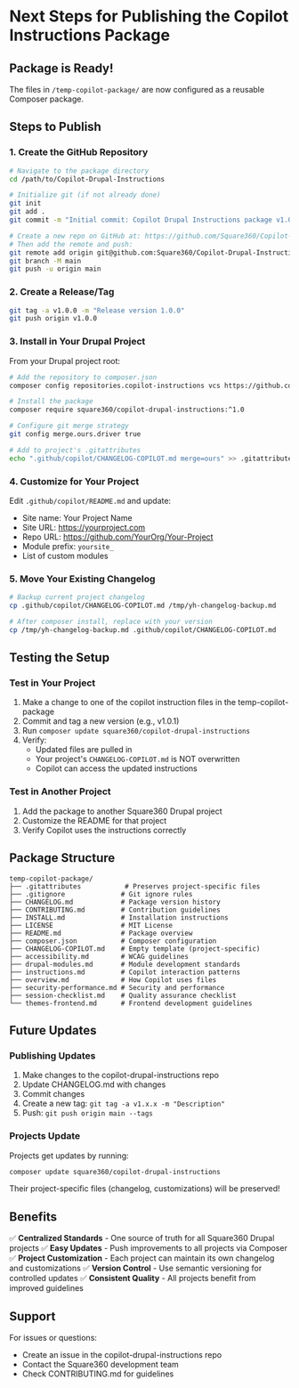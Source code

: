 # Next Steps for Publishing the Copilot Instructions Package

## Package is Ready! 

The files in `/temp-copilot-package/` are now configured as a reusable Composer package.

## Steps to Publish

### 1. Create the GitHub Repository

```bash
# Navigate to the package directory
cd /path/to/Copilot-Drupal-Instructions

# Initialize git (if not already done)
git init
git add .
git commit -m "Initial commit: Copilot Drupal Instructions package v1.0.0"

# Create a new repo on GitHub at: https://github.com/Square360/Copilot-Drupal-Instructions
# Then add the remote and push:
git remote add origin git@github.com:Square360/Copilot-Drupal-Instructions.git
git branch -M main
git push -u origin main
```

### 2. Create a Release/Tag

```bash
git tag -a v1.0.0 -m "Release version 1.0.0"
git push origin v1.0.0
```

### 3. Install in Your Drupal Project

From your Drupal project root:

```bash
# Add the repository to composer.json
composer config repositories.copilot-instructions vcs https://github.com/Square360/Copilot-Drupal-Instructions

# Install the package
composer require square360/copilot-drupal-instructions:^1.0

# Configure git merge strategy
git config merge.ours.driver true

# Add to project's .gitattributes
echo ".github/copilot/CHANGELOG-COPILOT.md merge=ours" >> .gitattributes
```

### 4. Customize for Your Project

Edit `.github/copilot/README.md` and update:
- Site name: Your Project Name
- Site URL: https://yourproject.com
- Repo URL: https://github.com/YourOrg/Your-Project
- Module prefix: `yoursite_`
- List of custom modules

### 5. Move Your Existing Changelog

```bash
# Backup current project changelog
cp .github/copilot/CHANGELOG-COPILOT.md /tmp/yh-changelog-backup.md

# After composer install, replace with your version
cp /tmp/yh-changelog-backup.md .github/copilot/CHANGELOG-COPILOT.md
```

## Testing the Setup

### Test in Your Project

1. Make a change to one of the copilot instruction files in the temp-copilot-package
2. Commit and tag a new version (e.g., v1.0.1)
3. Run `composer update square360/copilot-drupal-instructions`
4. Verify:
   - Updated files are pulled in
   - Your project's `CHANGELOG-COPILOT.md` is NOT overwritten
   - Copilot can access the updated instructions

### Test in Another Project

1. Add the package to another Square360 Drupal project
2. Customize the README for that project
3. Verify Copilot uses the instructions correctly

## Package Structure

```
temp-copilot-package/
├── .gitattributes           # Preserves project-specific files
├── .gitignore              # Git ignore rules
├── CHANGELOG.md            # Package version history
├── CONTRIBUTING.md         # Contribution guidelines
├── INSTALL.md              # Installation instructions
├── LICENSE                 # MIT License
├── README.md               # Package overview
├── composer.json           # Composer configuration
├── CHANGELOG-COPILOT.md    # Empty template (project-specific)
├── accessibility.md        # WCAG guidelines
├── drupal-modules.md       # Module development standards
├── instructions.md         # Copilot interaction patterns
├── overview.md             # How Copilot uses files
├── security-performance.md # Security and performance
├── session-checklist.md    # Quality assurance checklist
└── themes-frontend.md      # Frontend development guidelines
```

## Future Updates

### Publishing Updates

1. Make changes to the copilot-drupal-instructions repo
2. Update CHANGELOG.md with changes
3. Commit changes
4. Create a new tag: `git tag -a v1.x.x -m "Description"`
5. Push: `git push origin main --tags`

### Projects Update

Projects get updates by running:
```bash
composer update square360/copilot-drupal-instructions
```

Their project-specific files (changelog, customizations) will be preserved!

## Benefits

✅ **Centralized Standards** - One source of truth for all Square360 Drupal projects
✅ **Easy Updates** - Push improvements to all projects via Composer
✅ **Project Customization** - Each project can maintain its own changelog and customizations
✅ **Version Control** - Use semantic versioning for controlled updates
✅ **Consistent Quality** - All projects benefit from improved guidelines

## Support

For issues or questions:
- Create an issue in the copilot-drupal-instructions repo
- Contact the Square360 development team
- Check CONTRIBUTING.md for guidelines
